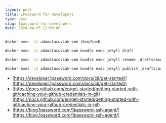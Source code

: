 ```yaml
---
layout: post
title: 1Password for developers
type: post
slug: 1password-for-developers
date: 2024-04-05 12:00:00
---
```


```bash
docker exec -it adamstacoviak-com /bin/bash
```

```bash
docker exec -it adamstacoviak-com bundle exec jekyll draft
```

```bash
docker exec -it adamstacoviak-com bundle exec jekyll rename _drafts/asdf.md "New draft and renamed"
```

```bash
docker exec -it adamstacoviak-com bundle exec jekyll publish _drafts/asdf.md --date 2014-03-26
```

- [https://developer.1password.com/docs/cli/get-started/](https://developer.1password.com/docs/cli/get-started/)
- [https://docs.github.com/en/get-started/getting-started-with-git/caching-your-github-credentials-in-git](https://docs.github.com/en/get-started/getting-started-with-git/caching-your-github-credentials-in-git)
- [https://blog.1password.com/1password-ssh-agent/](https://blog.1password.com/1password-ssh-agent/)
